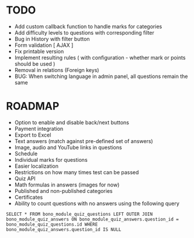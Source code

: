 TODO
====

* Add custom callback function to handle marks for categories
* Add difficulty levels to questions with corresponding filter
* Bug in History with filter button
* Form validation [ AJAX ]
* Fix printable version
* Implement resulting rules ( with configuration - whether mark or points should be used )
* Removal in relations (Foreign keys)
* BUG: When switching language in admin panel, all questions remain the same

ROADMAP
=======

* Option to enable and disable back/next buttons
* Payment integration
* Export to Excel
* Text answers (match against pre-defined set of answers)
* Image, audio and YouTube links in questions
* Schedule
* Individual marks for questions
* Easier localization
* Restrictions on how many times test can be passed
* Quiz API
* Math formulas in answers (images for now)
* Published and non-published categories
* Certificates
* Ability to count questions with no answers using the following query

`SELECT * FROM bono_module_quiz_questions
    LEFT OUTER JOIN bono_module_quiz_answers
    ON bono_module_quiz_answers.question_id = bono_module_quiz_questions.id
    WHERE bono_module_quiz_answers.question_id IS NULL`